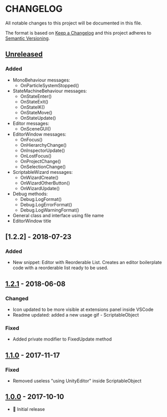 # CHANGELOG
All notable changes to this project will be documented in this file.

The format is based on [Keep a Changelog](http://keepachangelog.com/en/1.0.0/)
and this project adheres to [Semantic Versioning](http://semver.org/spec/v2.0.0.html).

## [Unreleased]
### Added
- MonoBehaviour messages:
	* OnParticleSystemStopped()
- StateMachineBehaviour messages:
	* OnStateEnter()
	* OnStateExit()
	* OnStateIK()
	* OnStateMove()
	* OnStateUpdate()
- Editor messages:
	* OnSceneGUI()
- EditorWindow messages:
	* OnFocus()
	* OnHierarchyChange()
	* OnInspectorUpdate()
	* OnLostFocus()
	* OnProjectChange()
	* OnSelectionChange()
- ScriptableWizard messages:
	* OnWizardCreate()
	* OnWizardOtherButton()
	* OnWizardUpdate()
- Debug methods:
	* Debug.LogFormat()
	* Debug.LogErrorFormat()
	* Debug.LogWarningFormat()
- General class and interface using file name
- EditorWindow title

## [1.2.2] - 2018-07-23
### Added
- New snippet: Editor with Reorderable List. Creates an editor boilerplate code with a reorderable list ready to be used.

## [1.2.1] - 2018-06-08
### Changed
- Icon updated to be more visible at extensions panel inside VSCode
- Readme updated: added a new usage gif - ScriptableObject

### Fixed
- Added private modifier to FixedUpdate method


## [1.1.0] - 2017-11-17
### Fixed
- Removed useless "using UnityEditor" inside ScriptableObject


## [1.0.0] - 2017-10-10
- :tada: Initial release


[Unreleased]: https://github.com/kleber-swf/vscode-unity-code-snippets/tree/master
[1.2.1]: https://github.com/kleber-swf/vscode-unity-code-snippets/tree/v1.2.1
[1.1.0]: https://github.com/kleber-swf/vscode-unity-code-snippets/tree/v1.1.0
[1.0.0]: https://github.com/kleber-swf/vscode-unity-code-snippets/tree/v1.0.0